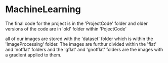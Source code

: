 # MachineLearning

The final code for the project is in the 'ProjectCode' folder and older versions of the code are in 'old' folder within 'PojectCode'

all of our images are stored with the 'dataset' folder which is within the 'ImageProcessing' folder. The images are furthur divided within the 'flat' and 'notflat' folders and the 'gflat' and 'gnotflat' folders are the images with a gradient applied to them.
